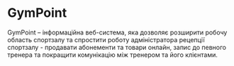 # GymPoint
GymPoint – інформаційна веб-система, яка дозволяє розширити робочу область спортзалу та спростити роботу адміністратора рецепції спортзалу - продавати абонементи та товари онлайн, запис до певного тренера та покращити комунікацію між тренером та його клієнтами.

